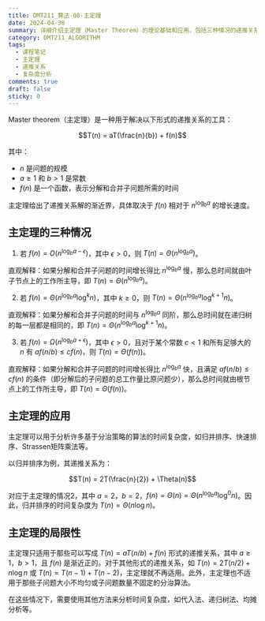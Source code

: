 ```yaml
---
title: DMT211_算法-08-主定理
date: 2024-04-30
summary: 详细介绍主定理（Master Theorem）的理论基础和应用，包括三种情况的递推关系求解方法，以及在归并排序等分治算法复杂度分析中的具体应用。
category: DMT211_ALGORITHM
tags:
  - 课程笔记
  - 主定理
  - 递推关系
  - 复杂度分析
comments: true
draft: false
sticky: 0
---
```

Master theorem（主定理）是一种用于解决以下形式的递推关系的工具：

$$T(n) = aT(\frac{n}{b}) + f(n)$$

其中：
- $n$ 是问题的规模
- $a \geq 1$ 和 $b > 1$ 是常数
- $f(n)$ 是一个函数，表示分解和合并子问题所需的时间

主定理给出了递推关系解的渐近界，具体取决于 $f(n)$ 相对于 $n^{\log_b a}$ 的增长速度。

## 主定理的三种情况

1. 若 $f(n) = O(n^{\log_b a - \epsilon})$，其中 $\epsilon > 0$，则 $T(n) = \Theta(n^{\log_b a})$。

直观解释：如果分解和合并子问题的时间增长得比 $n^{\log_b a}$ 慢，那么总时间就由叶子节点上的工作所主导，即 $T(n) = \Theta(n^{\log_b a})$。

2. 若 $f(n) = \Theta(n^{\log_b a} \log^k n)$，其中 $k \geq 0$，则 $T(n) = \Theta(n^{\log_b a} \log^{k+1} n)$。

直观解释：如果分解和合并子问题的时间与 $n^{\log_b a}$ 同阶，那么总时间就在递归树的每一层都是相同的，即 $T(n) = \Theta(n^{\log_b a} \log^{k+1} n)$。

3. 若 $f(n) = \Omega(n^{\log_b a + \epsilon})$，其中 $\epsilon > 0$，且对于某个常数 $c < 1$ 和所有足够大的 $n$ 有 $af(n/b) \leq cf(n)$，则 $T(n) = \Theta(f(n))$。

直观解释：如果分解和合并子问题的时间增长得比 $n^{\log_b a}$ 快，且满足 $af(n/b) \leq cf(n)$ 的条件（即分解后的子问题的总工作量比原问题少），那么总时间就由根节点上的工作所主导，即 $T(n) = \Theta(f(n))$。

## 主定理的应用

主定理可以用于分析许多基于分治策略的算法的时间复杂度，如归并排序、快速排序、Strassen矩阵乘法等。

以归并排序为例，其递推关系为：

$$T(n) = 2T(\frac{n}{2}) + \Theta(n)$$

对应于主定理的情况2，其中 $a=2$，$b=2$，$f(n)=\Theta(n)=\Theta(n^{\log_b a} \log^0 n)$。因此，归并排序的时间复杂度为 $T(n) = \Theta(n \log n)$。

## 主定理的局限性

主定理只适用于那些可以写成 $T(n) = aT(n/b) + f(n)$ 形式的递推关系，其中 $a \geq 1$，$b > 1$，且 $f(n)$ 是渐近正的。对于其他形式的递推关系，如 $T(n) = 2T(n/2) + n \log n$ 或 $T(n) = T(n-1) + T(n-2)$，主定理就不再适用。此外，主定理也不适用于那些子问题大小不均匀或子问题数量不固定的分治算法。

在这些情况下，需要使用其他方法来分析时间复杂度，如代入法、递归树法、均摊分析等。